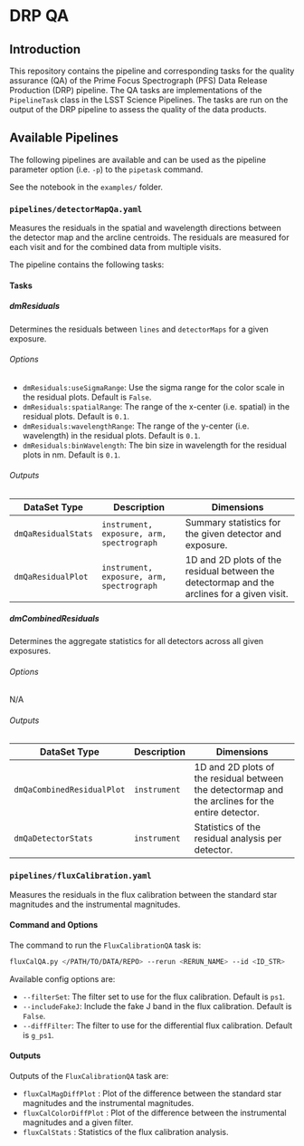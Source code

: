 DRP QA
======

## Introduction

This repository contains the pipeline and corresponding tasks for the quality
assurance (QA) of the Prime Focus Spectrograph (PFS) Data Release Production (DRP)
pipeline. The QA tasks are implementations of the `PipelineTask` class in the LSST
Science Pipelines. The tasks are run on the output of the DRP pipeline to assess
the quality of the data products.

## Available Pipelines

The following pipelines are available and can be used as the pipeline parameter
option (i.e. `-p`) to the `pipetask` command.

See the notebook in the `examples/` folder.

### `pipelines/detectorMapQa.yaml`

Measures the residuals in the spatial and wavelength directions between the
detector map and the arcline centroids. The residuals are measured for each
visit and for the combined data from multiple visits.

The pipeline contains the following tasks:

#### Tasks

##### dmResiduals

Determines the residuals between `lines` and `detectorMaps` for a given exposure.

###### Options

- `dmResiduals:useSigmaRange`: Use the sigma range for the color scale in the residual plots. Default is `False`.
- `dmResiduals:spatialRange`: The range of the x-center (i.e. spatial) in the residual plots. Default is `0.1`.
- `dmResiduals:wavelengthRange`: The range of the y-center (i.e. wavelength) in the residual plots. Default is `0.1`.
- `dmResiduals:binWavelength`: The bin size in wavelength for the residual plots in nm. Default is `0.1`.

###### Outputs

| DataSet Type        | Description                               | Dimensions                                                                                  |
|---------------------|-------------------------------------------|---------------------------------------------------------------------------------------------|
| `dmQaResidualStats` | `instrument, exposure, arm, spectrograph` | Summary statistics for the given detector and exposure.                                     | 
| `dmQaResidualPlot`  | `instrument, exposure, arm, spectrograph` | 1D and 2D plots of the residual between the detectormap and the arclines for a given visit. |

##### dmCombinedResiduals

Determines the aggregate statistics for all detectors across all given exposures.

###### Options

N/A

###### Outputs

| DataSet Type               | Description  | Dimensions                                                                                        |
|----------------------------|--------------|---------------------------------------------------------------------------------------------------|
| `dmQaCombinedResidualPlot` | `instrument` | 1D and 2D plots of the residual between the detectormap and the arclines for the entire detector. |
| `dmQaDetectorStats`        | `instrument` | Statistics of the residual analysis per detector.                                                 |

### `pipelines/fluxCalibration.yaml`

Measures the residuals in the flux calibration between the standard star
magnitudes and the instrumental magnitudes.

#### Command and Options

The command to run the `FluxCalibrationQA` task is:

```bash
fluxCalQA.py </PATH/TO/DATA/REPO> --rerun <RERUN_NAME> --id <ID_STR> 
```

Available config options are:

- `--filterSet`: The filter set to use for the flux calibration. Default is `ps1`.
- `--includeFakeJ`: Include the fake J band in the flux calibration. Default is `False`.
- `--diffFilter`: The filter to use for the differential flux calibration. Default is `g_ps1`.

#### Outputs

Outputs of the `FluxCalibrationQA` task are:

- `fluxCalMagDiffPlot` : Plot of the difference between the standard star magnitudes and the instrumental magnitudes.
- `fluxCalColorDiffPlot` : Plot of the difference between the instrumental magnitudes and a given filter.
- `fluxCalStats` : Statistics of the flux calibration analysis.
